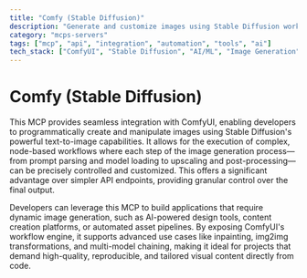 ```yaml
---
title: "Comfy (Stable Diffusion)"
description: "Generate and customize images using Stable Diffusion workflows through ComfyUI integration."
category: "mcps-servers"
tags: ["mcp", "api", "integration", "automation", "tools", "ai"]
tech_stack: ["ComfyUI", "Stable Diffusion", "AI/ML", "Image Generation", "Python"]
---
```


# Comfy (Stable Diffusion)

This MCP provides seamless integration with ComfyUI, enabling developers to programmatically create and manipulate images using Stable Diffusion's powerful text-to-image capabilities. It allows for the execution of complex, node-based workflows where each step of the image generation process—from prompt parsing and model loading to upscaling and post-processing—can be precisely controlled and customized. This offers a significant advantage over simpler API endpoints, providing granular control over the final output.

Developers can leverage this MCP to build applications that require dynamic image generation, such as AI-powered design tools, content creation platforms, or automated asset pipelines. By exposing ComfyUI's workflow engine, it supports advanced use cases like inpainting, img2img transformations, and multi-model chaining, making it ideal for projects that demand high-quality, reproducible, and tailored visual content directly from code.
